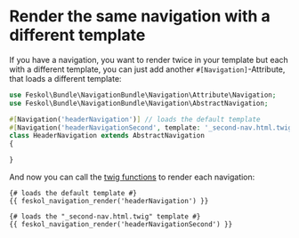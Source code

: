 # Render the same navigation with a different template

If you have a navigation, you want to render twice in your template but each
with a different template, you can just add another `#[Navigation]`-Attribute,
that loads a different template:

```php
use Feskol\Bundle\NavigationBundle\Navigation\Attribute\Navigation;
use Feskol\Bundle\NavigationBundle\Navigation\AbstractNavigation;

#[Navigation('headerNavigation')] // loads the default template
#[Navigation('headerNavigationSecond', template: '_second-nav.html.twig')] // loads the "_second-nav.html.twig" template
class HeaderNavigation extends AbstractNavigation
{

}
```

And now you can call the [twig functions](twig-functions.md) to render each
navigation:

```twig
{# loads the default template #}
{{ feskol_navigation_render('headerNavigation') }} 

{# loads the "_second-nav.html.twig" template #}
{{ feskol_navigation_render('headerNavigationSecond') }} 
```

